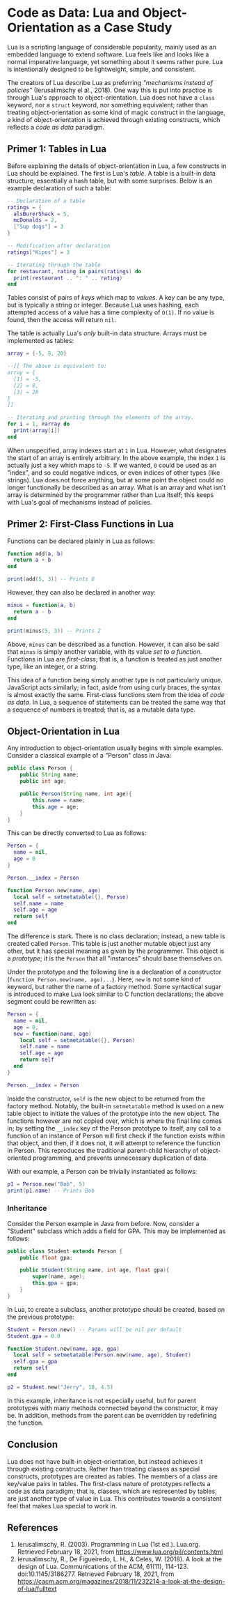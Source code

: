 # Code as Data: Lua and Object-Orientation as a Case Study
Lua is a scripting language of considerable popularity, mainly used as an embedded language to extend software. Lua feels like and looks like a normal imperative language, yet something about it seems rather pure. Lua is intentionally designed to be lightweight, simple, and consistent.

The creators of Lua describe Lua as preferring _"mechanisms instead of policies"_ (Ierusalimschy el al., 2018). One way this is put into practice is through Lua's approach to object-orientation. Lua does not have a `class` keyword, nor a `struct` keyword, nor something equivalent; rather than treating object-orientation as some kind of magic construct in the language, a kind of object-orientation is achieved through existing constructs, which reflects a _code as data_ paradigm.

## Primer 1: Tables in Lua
Before explaining the details of object-orientation in Lua, a few constructs in Lua should be explained. The first is Lua's _table_. A table is a built-in data structure, essentially a hash table, but with some surprises. Below is an example declaration of such a table:

```lua
-- Declaration of a table
ratings = {
  alsBurerShack = 5,
  mcDonalds = 2,
  ["Sup dogs"] = 3
}

-- Modification after declaration
ratings["Kipos"] = 3

-- Iterating through the table
for restaurant, rating in pairs(ratings) do
  print(restaurant .. ": " .. rating)
end
```

Tables consist of pairs of _keys_ which map to _values_. A key can be any type, but is typically a string or integer. Because Lua uses hashing, each attempted access of a value has a time complexity of `O(1)`. If no value is found, then the access will return `nil`.

The table is actually Lua's _only_ built-in data structure. Arrays must be implemented as tables:
```lua
array = {-5, 8, 20}

--[[ The above is equivalent to:
array = {
  [1] = -5,
  [2] = 8,
  [3] = 20
}
]]

-- Iterating and printing through the elements of the array.
for i = 1, #array do
  print(array[i])
end
```

When unspecified, array indexes start at `1` in Lua. However, what designates the start of an array is entirely arbitrary. In the above example, the index `1` is actually just a key which maps to `-5`. If we wanted, `0` could be used as an "index", and so could negative indices, or even indices of other types (like strings). Lua does not force anything, but at some point the object could no longer functionally be described as an array. What is an array and what isn't array is determined by the programmer rather than Lua itself; this keeps with Lua's goal of mechanisms instead of policies.

## Primer 2: First-Class Functions in Lua
Functions can be declared plainly in Lua as follows:

```lua
function add(a, b)
  return a + b
end

print(add(5, 3)) -- Prints 8
```

However, they can also be declared in another way:
```lua
minus = function(a, b)
  return a - b
end

print(minus(5, 3)) -- Prints 2
```

Above, `minus` can be described as a function. However, it can also be said that `minus` is simply another variable, with its value _set to a function_. Functions in Lua are _first-class_; that is, a function is treated as just another type, like an integer, or a string.

This idea of a function being simply another type is not particularly unique. JavaScript acts similarly; in fact, aside from using curly braces, the syntax is almost exactly the same. First-class functions stem from the idea of _code as data_. In Lua, a sequence of statements can be treated the same way that a sequence of numbers is treated; that is, as a mutable data type.

## Object-Orientation in Lua
Any introduction to object-orientation usually begins with simple examples. Consider a classical example of a "Person" class in Java:
```java
public class Person {
    public String name;
    public int age;

    public Person(String name, int age){
        this.name = name;
        this.age = age;
    }
}
```

This can be directly converted to Lua as follows:
```lua
Person = {
  name = nil,
  age = 0
}

Person.__index = Person

function Person.new(name, age)
  local self = setmetatable({}, Person)
  self.name = name
  self.age = age
  return self
end
```

The difference is stark. There is no class declaration; instead, a new table is created called `Person`. This table is just another mutable object just any other, but it has special meaning as given by the programmer. This object is a _prototype_; it is the `Person` that all "instances" should base themselves on.

Under the prototype and the following line is a declaration of a constructor (`function Person.new(name, age)...`). Here, `new` is not some kind of keyword, but rather the name of a factory method. Some syntactical sugar is introduced to make Lua look similar to C function declarations; the above segment could be rewritten as:
```lua
Person = {
  name = nil,
  age = 0,
  new = function(name, age)
    local self = setmetatable({}, Person)
    self.name = name
    self.age = age
    return self
  end
}

Person.__index = Person
```

Inside the constructor, `self` is the new object to be returned from the factory method. Notably, the built-in `setmetatable` method is used on a new table object to initiate the values of the prototype into the new object. The functions however are not copied over, which is where the final line comes in; by setting the `__index` key of the Person prototype to itself, any call to a function of an instance of Person will first check if the function exists within that object, and then, if it does not, it will attempt to reference the function in Person. This reproduces the traditional parent-child hierarchy of object-oriented programming, and prevents unnecessary duplication of data.

With our example, a Person can be trivially instantiated as follows:
```lua
p1 = Person.new("Bob", 5)
print(p1.name) -- Prints Bob
```

### Inheritance
Consider the Person example in Java from before. Now, consider a "Student" subclass which adds a field for GPA. This may be implemented as follows:
```java
public class Student extends Person {
    public float gpa;

    public Student(String name, int age, float gpa){
        super(name, age);
        this.gpa = gpa;
    }
}
```

In Lua, to create a subclass, another prototype should be created, based on the previous prototype:

```lua
Student = Person.new() -- Params will be nil per default
Student.gpa = 0.0

function Student.new(name, age, gpa)
  local self = setmetatable(Person.new(name, age), Student)
  self.gpa = gpa
  return self
end

p2 = Student.new("Jerry", 18, 4.5)
```

In this example, inheritance is not especially useful, but for parent prototypes with many methods connected beyond the constructor, it may be. In addition, methods from the parent can be overridden by redefining the function.

## Conclusion
Lua does not have built-in object-orientation, but instead achieves it through existing constructs. Rather than treating classes as special constructs, prototypes are created as tables. The members of a class are key/value pairs in tables. The first-class nature of prototypes reflects a code as data paradigm; that is, classes, which are represented by tables, are just another type of value in Lua. This contributes towards a consistent feel that makes Lua special to work in.

## References
1. Ierusalimschy, R. (2003). Programming in Lua (1st ed.). Lua.org. Retrieved February 18, 2021, from https://www.lua.org/pil/contents.html
2. Ierusalimschy, R., De Figueiredo, L. H., & Celes, W. (2018). A look at the design of Lua. Communications of the ACM, 61(11), 114-123. doi:10.1145/3186277. Retrieved February 18, 2021, from https://cacm.acm.org/magazines/2018/11/232214-a-look-at-the-design-of-lua/fulltext
